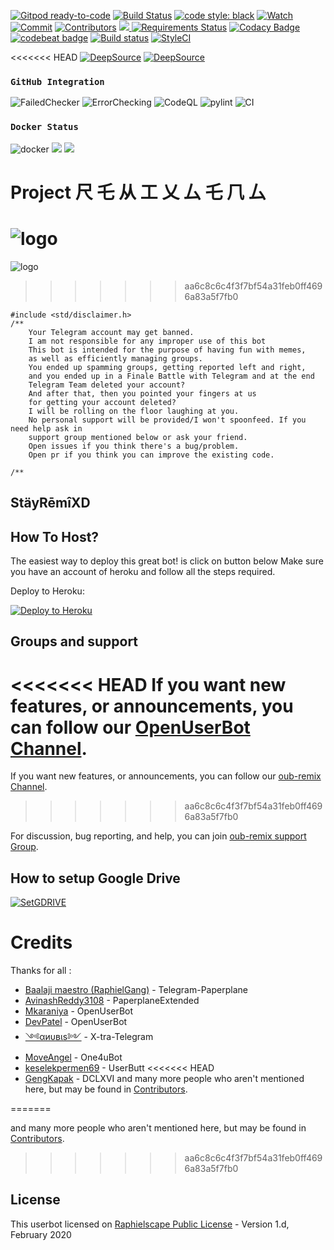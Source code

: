 [![Gitpod ready-to-code](https://img.shields.io/badge/Gitpod-ready--to--code-blue?logo=gitpod)](https://gitpod.io/#https://github.com/niteshraj2310/RemixGeng)
[![Build Status](https://travis-ci.com/niteshraj2310/RemixGeng.svg?branch=sql-extended)](https://travis-ci.com/niteshraj2310/RemixGeng)
[![code style: black](https://img.shields.io/static/v1?label=code%20style&message=black&color=black&style=flat-square)](https://github.com/psf/black)
<a href="https://github.com/niteshraj2310/RemixGeng/watchers"><img src="https://img.shields.io/github/watchers/niteshraj2310/RemixGeng?label=Watch&style=flat-square&logo=github&color=violet" alt="Watch" /></a>
<a href="https://github.com/niteshraj2310/RemixGeng/commits/sql-extended"><img src="https://img.shields.io/github/last-commit/niteshraj2310/RemixGeng/sql-extended?label=Last%20Commit&style=flat-square&logo=github&color=Green" alt="Commit" /></a>
<a href="https://github.com/niteshraj2310/RemixGeng/graphs/contributors"><img src="https://img.shields.io/github/contributors-anon/niteshraj2310/RemixGeng?label=Contributors&style=flat-square&logo=github&color=Orange" alt="Contributors" /></a>
<a href="https://t.me/Nitesh_231"><img src="https://img.shields.io/badge/-Contekt Here%20-grey.svg?logo=Telegram"> </a>
[![Requirements Status](https://requires.io/github/niteshraj2310/RemixGeng/requirements.svg?branch=sql-extended)](https://requires.io/github/niteshraj2310/RemixGeng/requirements/?branch=sql-extended)
[![Codacy Badge](https://api.codacy.com/project/badge/Grade/a85304953a4c470390ec777f6931e55d)](https://app.codacy.com/manual/niteshraj2310/RemixGeng?utm_source=github.com&utm_medium=referral&utm_content=niteshraj2310/RemixGeng&utm_campaign=Badge_Grade_Dashboard)
[![codebeat badge](https://codebeat.co/badges/049f1ac3-dfc2-4ee6-93a3-e40c1569313f)](https://codebeat.co/projects/github-com-niteshraj2310-remixgeng-sql-extended)
[![Build status](https://ci.appveyor.com/api/projects/status/9h1i5ng3bjqgq11j?svg=true)](https://ci.appveyor.com/project/niteshraj2310/remixgeng-w0cvp)
[![StyleCI](https://github.styleci.io/repos/279673883/shield?branch=sql-extended)](https://github.styleci.io/repos/279673883?branch=sql-extended)

<<<<<<< HEAD
[![DeepSource](https://deepsource.io/gh/niteshraj2310/RemixGeng.svg/?label=active+issues&show_trend=true)](https://deepsource.io/gh/niteshraj2310/RemixGeng/?ref=repository-badge)
[![DeepSource](https://deepsource.io/gh/niteshraj2310/RemixGeng.svg/?label=resolved+issues&show_trend=true)](https://deepsource.io/gh/niteshraj2310/RemixGeng/?ref=repository-badge)
### `GitHub Integration`
![FailedChecker](https://github.com/niteshraj2310/RemixGeng/workflows/FailedChecker/badge.svg?branch=sql-extended)  ![ErrorChecking](https://github.com/niteshraj2310/RemixGeng/workflows/ErrorChecking/badge.svg)
![CodeQL](https://github.com/niteshraj2310/RemixGeng/workflows/CodeQL/badge.svg?branch=sql-extended)  ![pylint](https://github.com/niteshraj2310/RemixGeng/workflows/pylint/badge.svg)  ![CI](https://github.com/niteshraj2310/RemixGeng/workflows/CI/badge.svg)

### `Docker Status`
<a herf="https://hub.docker.com/r/nitesh231/groovy"><img src="https://img.shields.io/docker/image-size/nitesh231/docker/groovy?color=green&label=Docker%20Size&style=for-the-badge&logo=docker&logoColor=white" alt="docker" /></a>
<a href="https://github.com/niteshraj2310/Docker/actions?query=Docker+build"> <img src="https://img.shields.io/github/workflow/status/niteshraj2310/Docker/Docker%20Build/master?color=brightgreen&label=Docker%20build&logo=github%20actions&logoColor=brightgreen&style=for-the-badge" /></a>
<a href="https://hub.docker.com/r/nitesh231/docker/tags"> <img src="https://img.shields.io/docker/v/nitesh231/docker/groovy?label=docker%20version&logo=docker&style=for-the-badge" /></a>

# Project 尺 乇 从 工 乂 厶 乇 𠘨 厶

![logo](https://telegra.ph/file/581d9d1e56d67aab89a14.jpg)
=======
![logo](https://telegra.ph/file/b17eb811d1666426e7f3b.jpg)
>>>>>>> aa6c8c6c4f3f7bf54a31feb0ff4696a83a5f7fb0

```
#include <std/disclaimer.h>
/** 
    Your Telegram account may get banned.
    I am not responsible for any improper use of this bot
    This bot is intended for the purpose of having fun with memes,
    as well as efficiently managing groups.
    You ended up spamming groups, getting reported left and right,
    and you ended up in a Finale Battle with Telegram and at the end
    Telegram Team deleted your account?
    And after that, then you pointed your fingers at us
    for getting your account deleted?
    I will be rolling on the floor laughing at you.
    No personal support will be provided/I won't spoonfeed. If you need help ask in 
    support group mentioned below or ask your friend.
    Open issues if you think there's a bug/problem.
    Open pr if you think you can improve the existing code.

/**
```
## StäyRēmîXD

## How To Host?

The easiest way to deploy this great bot! is click on button below
Make sure you have an account of heroku and follow all the steps required.

Deploy to Heroku:
<p align="left"><a href="https://heroku.com/deploy?template=https://github.com/niteshraj2310/RemixGeng/tree/sql-extended"> <img src="https://www.herokucdn.com/deploy/button.svg" alt="Deploy to Heroku" /></a></p>

## Groups and support

<<<<<<< HEAD
If you want new features, or announcements, you can follow our [OpenUserBot Channel](https://t.me/PaperplaneExtended_news).
=======
If you want new features, or announcements, you can follow our [oub-remix Channel](https://t.me/oubremix).
>>>>>>> aa6c8c6c4f3f7bf54a31feb0ff4696a83a5f7fb0

For discussion, bug reporting, and help, you can join [oub-remix support Group](https://t.me/remixsupport).

## How to setup Google Drive
[![SetGDRIVE](https://telegra.ph/file/fde15d05e4bde3448b01a.png)](https://telegra.ph/How-To-Setup-Google-Drive-04-03)

# Credits

Thanks for all : 
* [Baalaji maestro (RaphielGang)](https://github.com/RaphielGang) - Telegram-Paperplane
* [AvinashReddy3108](https://github.com/AvinashReddy3108) - PaperplaneExtended
* [Mkaraniya](https://github.com/mkaraniya) - OpenUserBot
* [DevPatel](https://github.com/Devp73) - OpenUserBot
* [༺αиυвιѕ༻](https://github.com/Dark-Princ3) - X-tra-Telegram
* [MoveAngel](https://github.com/MoveAngel) - One4uBot
* [keselekpermen69](https://github.com/keselekpermen69) - UserButt
<<<<<<< HEAD
* [GengKapak](https://github.com/GengKapak) - DCLXVI and many more people who aren't mentioned here, but may be found in [Contributors](https://github.com/sahyam2019/oub-remix/graphs/contributors).


=======

and many more people who aren't mentioned here, but may be found in [Contributors](https://github.com/sahyam2019/oub-remix/graphs/contributors).
>>>>>>> aa6c8c6c4f3f7bf54a31feb0ff4696a83a5f7fb0

## License

This userbot licensed on [Raphielscape Public License](https://github.com/niteshraj2310/RemixGeng/blob/sql-extended/LICENSE.md) - Version 1.d, February 2020
